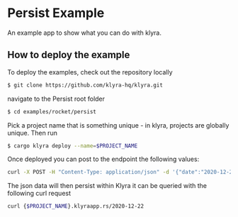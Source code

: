 # Persist Example

An example app to show what you can do with klyra.

## How to deploy the example

To deploy the examples, check out the repository locally

```bash
$ git clone https://github.com/klyra-hq/klyra.git
```

navigate to the Persist root folder

```bash
$ cd examples/rocket/persist
```

Pick a project name that is something unique - in klyra,
projects are globally unique. Then run

```bash
$ cargo klyra deploy --name=$PROJECT_NAME
```

Once deployed you can post to the endpoint the following values:
```bash
curl -X POST -H "Content-Type: application/json" -d '{"date":"2020-12-22", "temp_high":5, "temp_low":5, "precipitation": 5}' {$PROJECT_NAME}.klyraapp.rs
```

The json data will then persist within Klyra it can be queried with the following curl request

```bash
curl {$PROJECT_NAME}.klyraapp.rs/2020-12-22
```